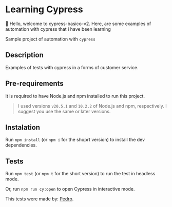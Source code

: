 # Learning Cypress

👋 Hello, welcome to cypress-basico-v2. Here, are some examples of automation with cypress that i have been learning

Sample project of automation with `cypress`

## Description
Examples of tests with cypress in a forms of customer service.

## Pre-requirements

It is required to have Node.js and npm installed to run this project.

> I used versions `v20.5.1` and `10.2.2` of Node.js and npm, respectively. I suggest you use the same or later versions.

## Instalation

Run `npm install` (or `npm i` for the shoprt version) to install the dev dependencies.

## Tests

Run `npm test` (or `npm t` for the short version) to run the test in headless mode.

Or, run `npm run cy:open` to open Cypress in interactive mode.


This tests were made by: [Pedro](https://github.com/PedroMoisesGusmao).